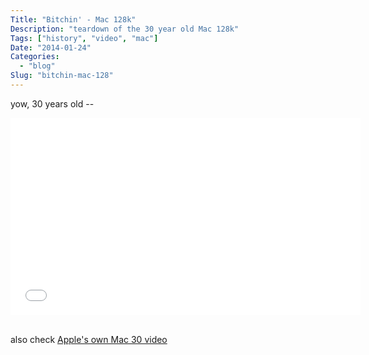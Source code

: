 ```yaml
---
Title: "Bitchin' - Mac 128k"
Description: "teardown of the 30 year old Mac 128k"
Tags: ["history", "video", "mac"]
Date: "2014-01-24"
Categories:
  - "blog"
Slug: "bitchin-mac-128"
---
```


yow, 30 years old --

<div class="video-container">
<iframe width="560" height="315" src="//www.youtube.com/embed/Zz90MkUcho8#t=196" frameborder="0" allowfullscreen></iframe>
</div>
<br/>

also check [Apple's own Mac 30 video](http://www.apple.com/30-years/)
